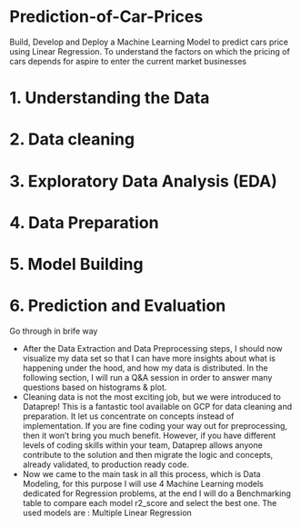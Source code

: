 # Prediction-of-Car-Prices
Build, Develop and Deploy a Machine Learning Model to predict cars price using Linear Regression. To understand the factors on which the pricing of cars depends for aspire to enter the current market businesses

# 1. Understanding the Data

# 2. Data cleaning

# 3. Exploratory Data Analysis (EDA)

# 4. Data Preparation

# 5. Model Building

# 6. Prediction and Evaluation

Go through in brife way
* After the Data Extraction and Data Preprocessing steps, I should now visualize my data set so that I can have more insights about what is happening under the hood, and how my data is distributed.
  In the following section, I will run a Q&A session in order to answer many questions based on histograms & plot.
* Cleaning data is not the most exciting job, but we were introduced to Dataprep! This is a fantastic tool available on GCP for data cleaning and preparation. 
  It let us concentrate on concepts instead of implementation. If you are fine coding your way out for preprocessing, then it won’t bring you much benefit. 
  However, if you have different levels of coding skills within your team, Dataprep allows anyone contribute to the solution and then migrate the logic and concepts, already validated, to production ready code.
* Now we came to the main task in all this process, which is Data Modeling, for this purpose I will use 4 Machine Learning models dedicated for Regression problems, at the end I will do a Benchmarking table to compare each model r2_score and select the best one. The used models are : Multiple Linear Regression
